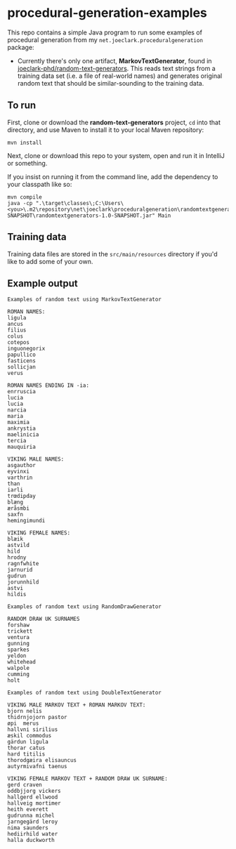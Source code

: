 # procedural-generation-examples

This repo contains a simple Java program to run some examples of procedural generation from my `net.joeclark.proceduralgeneration` package:

- Currently there's only one artifact, **MarkovTextGenerator**, found in [joeclark-phd/random-text-generators](https://github.com/joeclark-phd/random-text-generators).  This reads text strings from a training data set (i.e. a file of real-world names) and generates original random text that should be similar-sounding to the training data. 


## To run
First, clone or download the **random-text-generators** project, `cd` into that directory, and use Maven to install it to your local Maven repository: 

    mvn install

Next, clone or download this repo to your system, open and run it in IntelliJ or something.

If you insist on running it from the command line, add the dependency to your classpath like so:

    mvn compile
    java -cp ".\target\classes\;C:\Users\<you>\.m2\repository\net\joeclark\proceduralgeneration\randomtextgenerators\1.0-SNAPSHOT\randomtextgenerators-1.0-SNAPSHOT.jar" Main

## Training data
Training data files are stored in the `src/main/resources` directory if you'd like to add some of your own.

## Example output

    Examples of random text using MarkovTextGenerator
    
    ROMAN NAMES:
    ligula
    ancus
    filius
    colus
    cotepos
    inguonegorix
    papullico
    fasticens
    sollicjan
    verus
    
    ROMAN NAMES ENDING IN -ia:
    enrruscia
    lucia
    lucia
    narcia
    maria
    maximia
    ankrystia
    maelinicia
    tercia
    mauquiria
    
    VIKING MALE NAMES:
    asgauthor
    eyvinxi
    varthrin
    than
    iarli
    trœdipday
    blæng
    æråsmbi
    saxfn
    hemingimundi
    
    VIKING FEMALE NAMES:
    blæik
    astvild
    hild
    hrodny
    ragnfwhite
    jarnurid
    gudrun
    jorunnhild
    astvi
    hildis
    
    Examples of random text using RandomDrawGenerator
    
    RANDOM DRAW UK SURNAMES
    forshaw
    trickett
    ventura
    gunning
    sparkes
    yeldon
    whitehead
    walpole
    cumming
    holt
    
    Examples of random text using DoubleTextGenerator
    
    VIKING MALE MARKOV TEXT + ROMAN MARKOV TEXT:
    bjorn nelis
    thidrnjojorn pastor
    øpi  merus
    hallvni sirilius
    æskil commodus
    gärdun ligula
    thorar catus
    hard titilis
    thorodgæira elisauncus
    autyrmivafni taenus
    
    VIKING FEMALE MARKOV TEXT + RANDOM DRAW UK SURNAME:
    gerd craven
    oddbjjorg vickers
    hallgerd ellwood
    hallveig mortimer
    heith everett
    gudrunna michel
    jarngegärd leroy
    nima saunders
    hediirhild water
    halla duckworth
